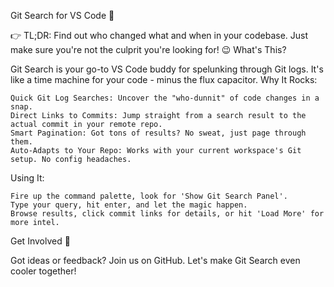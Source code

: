 Git Search for VS Code 🚀

👉 TL;DR: Find out who changed what and when in your codebase. Just make sure you're not the culprit you're looking for! 😉
What's This?

Git Search is your go-to VS Code buddy for spelunking through Git logs. It's like a time machine for your code - minus the flux capacitor.
Why It Rocks:

    Quick Git Log Searches: Uncover the "who-dunnit" of code changes in a snap.
    Direct Links to Commits: Jump straight from a search result to the actual commit in your remote repo.
    Smart Pagination: Got tons of results? No sweat, just page through them.
    Auto-Adapts to Your Repo: Works with your current workspace's Git setup. No config headaches.

Using It:

    Fire up the command palette, look for 'Show Git Search Panel'.
    Type your query, hit enter, and let the magic happen.
    Browse results, click commit links for details, or hit 'Load More' for more intel.

Get Involved 🤝

Got ideas or feedback? Join us on GitHub. Let's make Git Search even cooler together!
